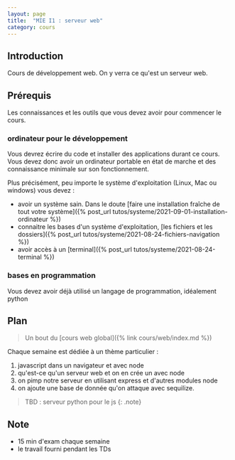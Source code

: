 ```yaml
---
layout: page
title:  "MIE I1 : serveur web"
category: cours
---
```


## Introduction

Cours de développement web. On y verra ce qu'est un serveur web.


## Prérequis

Les connaissances et les outils que vous devez avoir pour commencer le cours.

### ordinateur pour le développement

Vous devrez écrire du code et installer des applications durant ce cours. Vous devez donc avoir un ordinateur portable en état de marche et des connaissance minimale sur son fonctionnement. 

Plus précisément, peu importe le système d'exploitation (Linux, Mac ou windows) vous devez :
* avoir un système sain. Dans le doute [faire une installation fraîche de tout votre système]({% post_url tutos/systeme/2021-09-01-installation-ordinateur %})
* connaitre les bases d'un système d'exploitation, [les fichiers et les dossiers]({% post_url tutos/systeme/2021-08-24-fichiers-navigation %})
* avoir accès à un [terminal]({% post_url tutos/systeme/2021-08-24-terminal %})

### bases en programmation

Vous devez avoir déjà utilisé un langage de programmation, idéalement python


## Plan

> Un bout du [cours web global]({% link cours/web/index.md %})

Chaque semaine est dédiée à un thème particulier : 

1. javascript dans un navigateur et avec node
2. qu'est-ce qu'un serveur web et on en crée un avec node
3. on pimp notre serveur en utilisant express et d'autres modules node
4. on ajoute une base de donnée qu'on attaque avec sequilize.

> TBD : serveur python pour le js
{: .note}

## Note

* 15 min d'exam chaque semaine
* le travail fourni pendant les TDs 